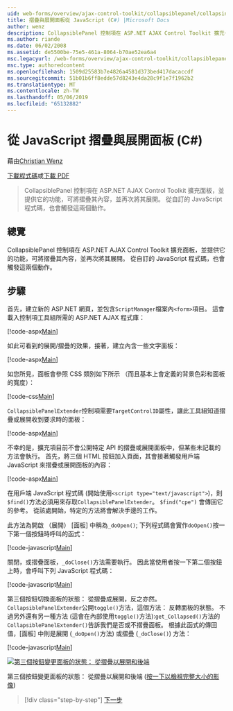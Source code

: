 ```yaml
---
uid: web-forms/overview/ajax-control-toolkit/collapsiblepanel/collapsing-and-expanding-a-panel-from-javascript-cs
title: 摺疊與展開面板從 JavaScript (C#) |Microsoft Docs
author: wenz
description: CollapsiblePanel 控制項在 ASP.NET AJAX Control Toolkit 擴充一個面板，並提供它摺疊其內容，並將其展開的能力...
ms.author: riande
ms.date: 06/02/2008
ms.assetid: de5500be-75e5-461a-8064-b70ae52ea6a4
msc.legacyurl: /web-forms/overview/ajax-control-toolkit/collapsiblepanel/collapsing-and-expanding-a-panel-from-javascript-cs
msc.type: authoredcontent
ms.openlocfilehash: 1509d25583b7e4826a4581d373bed417dacaccdf
ms.sourcegitcommit: 51b01b6ff8edde57d8243e4da28c9f1e7f1962b2
ms.translationtype: MT
ms.contentlocale: zh-TW
ms.lasthandoff: 05/06/2019
ms.locfileid: "65132882"
---
```

# <a name="collapsing-and-expanding-a-panel-from-javascript-c"></a>從 JavaScript 摺疊與展開面板 (C#)

藉由[Christian Wenz](https://github.com/wenz)

[下載程式碼](http://download.microsoft.com/download/8/a/a/8aab3c3e-de6f-463f-805c-5fda567eef6e/CollapsiblePanel1.cs.zip)或[下載 PDF](http://download.microsoft.com/download/b/6/a/b6ae89ee-df69-4c87-9bfb-ad1eb2b23373/collapsiblepanel1CS.pdf)

> CollapsiblePanel 控制項在 ASP.NET AJAX Control Toolkit 擴充面板，並提供它的功能，可將摺疊其內容，並再次將其展開。 從自訂的 JavaScript 程式碼，也會觸發這兩個動作。

## <a name="overview"></a>總覽

CollapsiblePanel 控制項在 ASP.NET AJAX Control Toolkit 擴充面板，並提供它的功能，可將摺疊其內容，並再次將其展開。 從自訂的 JavaScript 程式碼，也會觸發這兩個動作。

## <a name="steps"></a>步驟

首先，建立新的 ASP.NET 網頁，並包含`ScriptManager`檔案內`<form>`項目。 這會載入控制項工具組所需的 ASP.NET AJAX 程式庫：

[!code-aspx[Main](collapsing-and-expanding-a-panel-from-javascript-cs/samples/sample1.aspx)]

如此可看到的展開/摺疊的效果，接著，建立內含一些文字面板：

[!code-aspx[Main](collapsing-and-expanding-a-panel-from-javascript-cs/samples/sample2.aspx)]

如您所見，面板會參照 CSS 類別如下所示 （而且基本上會定義的背景色彩和面板的寬度）：

[!code-css[Main](collapsing-and-expanding-a-panel-from-javascript-cs/samples/sample3.css)]

`CollapsiblePanelExtender`控制項需要`TargetControlID`屬性，讓此工具組知道摺疊或展開收到要求時的面板：

[!code-aspx[Main](collapsing-and-expanding-a-panel-from-javascript-cs/samples/sample4.aspx)]

不幸的是，擴充項目前不會公開特定 API 的摺疊或展開面板中，但某些未記載的方法會執行。 首先，將三個 HTML 按鈕加入頁面，其會接著觸發用戶端 JavaScript 來摺疊或展開面板的內容：

[!code-aspx[Main](collapsing-and-expanding-a-panel-from-javascript-cs/samples/sample5.aspx)]

在用戶端 JavaScript 程式碼 (開始使用`<script type="text/javascript">`)，則`$find()`方法必須用來存取`CollapsiblePanelExtender`。 `$find("cpe")` 會傳回它的參考。 從該處開始，特定的方法將會解決手邊的工作。

此方法為開啟 （展開） [面板] 中稱為`_doOpen()`; 下列程式碼會實作`doOpen()`按一下第一個按鈕時呼叫的函式：

[!code-javascript[Main](collapsing-and-expanding-a-panel-from-javascript-cs/samples/sample6.js)]

關閉，或摺疊面板，`_doClose()`方法需要執行。 因此當使用者按一下第二個按鈕上時，會呼叫下列 JavaScript 程式碼：

[!code-javascript[Main](collapsing-and-expanding-a-panel-from-javascript-cs/samples/sample7.js)]

第三個按鈕切換面板的狀態： 從摺疊成展開，反之亦然。 `CollapsiblePanelExtender`公開`toggle()`方法，這個方法： 反轉面板的狀態。 不過另外還有另一種方法 (這會在內部使用`toggle()`方法):`get_Collapsed()`方法的`CollapsiblePanelExtender()`告訴我們是否或不摺疊面板。 根據此函式的傳回值，[面板] 中則是展開 (`_doOpen()`方法) 或摺疊 (`_doClose()`) 方法：

[!code-javascript[Main](collapsing-and-expanding-a-panel-from-javascript-cs/samples/sample8.js)]

[![第三個按鈕變更面板的狀態： 從摺疊以展開和後端](collapsing-and-expanding-a-panel-from-javascript-cs/_static/image2.png)](collapsing-and-expanding-a-panel-from-javascript-cs/_static/image1.png)

第三個按鈕變更面板的狀態： 從摺疊以展開和後端 ([按一下以檢視完整大小的影像](collapsing-and-expanding-a-panel-from-javascript-cs/_static/image3.png))

> [!div class="step-by-step"]
> [下一步](collapsing-and-expanding-a-panel-from-javascript-vb.md)
